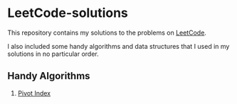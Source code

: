 # LeetCode-solutions

This repository contains my solutions to the problems on [LeetCode](https://leetcode.com/problemset/all/).

I also included some handy algorithms and data structures that I used in my solutions in no particular order.

## Handy Algorithms

1. [Pivot Index](/handy-algorithms/pivot-index.md)
